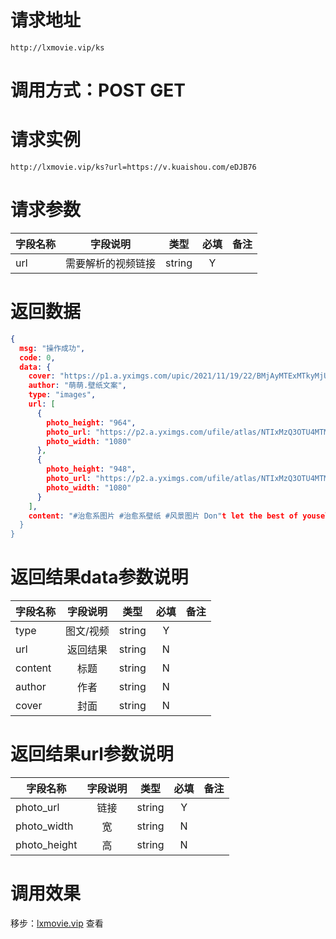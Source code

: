 
# 请求地址

```
http://lxmovie.vip/ks
```

# 调用方式：POST GET

# 请求实例

```
http://lxmovie.vip/ks?url=https://v.kuaishou.com/eDJB76
```

# 请求参数

|字段名称       |字段说明         |类型            |必填            |备注     |
| -------------|:--------------:|:--------------:|:--------------:| ------:|
|url|需要解析的视频链接|string|Y||

# 返回数据

```json
{
  msg: "操作成功",
  code: 0,
  data: {
    cover: "https://p1.a.yximgs.com/upic/2021/11/19/22/BMjAyMTExMTkyMjUwNDlfMTQwMjA5NTkwMV82MTE2OTcwMzk5MF8yXzY=_Bccd49a0dc8addb881fb2ec90e8e2cd10.jpg?clientCacheKey=3x8dg4xxvj4taqk.jpg&di=7ccf0917&bp=13380",
    author: "萌萌.壁纸文案",
    type: "images",
    url: [
      {
        photo_height: "964",
        photo_url: "https://p2.a.yximgs.com/ufile/atlas/NTIxMzQ3OTU4MTM1MDk3MjQ3Nl8xNjM3MzMzNDUwNjky_17.jpg",
        photo_width: "1080"
      },
      {
        photo_height: "948",
        photo_url: "https://p2.a.yximgs.com/ufile/atlas/NTIxMzQ3OTU4MTM1MDk3MjQ3Nl8xNjM3MzMzNDUwNjky_18.jpg",
        photo_width: "1080"
      }
    ],
    content: "#治愈系图片 #治愈系壁纸 #风景图片 Don"t let the best of youself down at the best of age(别再最好的年纪辜负最好的自己)"
  }
}
```

# 返回结果data参数说明

|字段名称       |字段说明         |类型            |必填            |备注     |
| -------------|:--------------:|:--------------:|:--------------:| ------:|
|type|图文/视频|string|Y||
|url|返回结果|string|N||
|content|标题|string|N||
|author|作者|string|N||
|cover|封面|string|N||

# 返回结果url参数说明

|字段名称       |字段说明         |类型            |必填            |备注     |
| -------------|:--------------:|:--------------:|:--------------:| ------:|
|photo_url|链接|string|Y||
|photo_width|宽|string|N||
|photo_height|高|string|N||


# 调用效果

移步：[lxmovie.vip](lxmovie.vip) 查看




